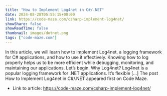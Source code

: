 ```yaml
---
title: "How to Implement Log4net in C#/.NET"
date: 2024-08-28T05:55:15+00:00
link: https://code-maze.com/csharp-implement-log4net/
showShare: false
showReadTime: false
thumbnail: images/dotnet.png
tags: ["code-maze.com"]
---
```

In this article, we will learn how to implement Log4net, a logging framework for C# applications, and how to use it effectively. Knowing how to log properly helps us to be more efficient while debugging, monitoring, and maintaining our applications. Let’s begin. Why Log4net? Log4net is a popular logging framework for .NET applications. It’s flexible […]
The post How to Implement Log4net in C#/.NET appeared first on Code Maze.

- Link to article: https://code-maze.com/csharp-implement-log4net/